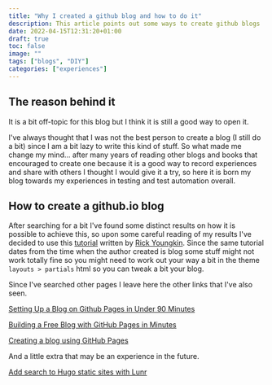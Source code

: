 ```yaml
---
title: "Why I created a github blog and how to do it"
description: This article points out some ways to create github blogs
date: 2022-04-15T12:31:20+01:00
draft: true
toc: false
image: ""
tags: ["blogs", "DIY"]
categories: ["experiences"]
---
```

<!--more-->
## The reason behind it

It is a bit off-topic for this blog but I think it is still a good way to open it. 

I've always thought that I was not the best person to create a blog (I still do a bit) since I am a bit lazy to write this kind of stuff. So what made me change my mind... after many years of reading other blogs and books that encouraged to create one because it is a good way to record experiences and share with others I thought I would give it a try, so here it is born my blog towards my experiences in testing and test automation overall.

## How to create a github.io blog

After searching for a bit I've found some distinct results on how it is possible to achieve this, so upon some careful reading of my results I've decided to use this [tutorial](https://youngkin.github.io/post/createafreeblogsite/) written by [Rick Youngkin](https://youngkin.github.io/top/about/). Since the same tutorial dates from the time when the author created is blog some stuff might not work totally fine so you might need to work out your way a bit in the theme `layouts > partials` html so you can tweak a bit your blog.

Since I've searched other pages I leave here the other links that I've also seen.

[Setting Up a Blog on Github Pages in Under 90 Minutes](https://blog.mimacom.com/setting-up-a-blog-on-ghpages-in-under-90-min/)

[Building a Free Blog with GitHub Pages in Minutes](https://chadbaldwin.net/2021/03/14/how-to-build-a-sql-blog.html)

[Creating a blog using GitHub Pages](https://dfederm.com/creating-a-blog-using-github-pages/)

And a little extra that may be an experience in the future.

[Add search to Hugo static sites with Lunr](https://victoria.dev/blog/add-search-to-hugo-static-sites-with-lunr/)

